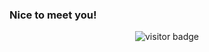 ### Nice to meet you! 

<p  align="center">
  <img src="https://visitor-badge.glitch.me/badge?page_id=jinbao-gwang.jinbaowang" alt="visitor badge"/>
</p>

<!--
**jinbao-wang/jinbao-wang** is a ✨ _special_ ✨ repository because its `README.md` (this file) appears on your GitHub profile.

Here are some ideas to get you started:

- 🔭 I’m currently working on ...
- 🌱 I’m currently learning ...
- 👯 I’m looking to collaborate on ...
- 🤔 I’m looking for help with ...
- 💬 Ask me about ...
- 📫 How to reach me: ...
- 😄 Pronouns: ...
- ⚡ Fun fact: ...
-->

<!-- ![jinbao-wang's GitHub stats](https://github-readme-stats.vercel.app/api?username=jinbao-wang&show_icons=true&theme=tokyonight) -->

<!-- [![jinbao-wang's GitHub stats](https://github-readme-stats.vercel.app/api?username=jinbao-wang)](https://github.com/anuraghazra/github-readme-stats) -->

